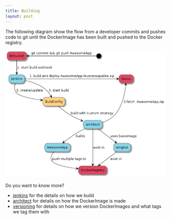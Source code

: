 ```yaml
---
title: Building
layout: post
---
```


The following diagram show the flow from a developer commits and pushes code to git until the DockerImage has been built and pushed to the Docker registry.


![Building](build.png)

Do you want to know more?
 * [jenkins](jenkins) for the details on how we build
 * [architect](architect)  for details on how the DockerImage is made
 * [versioning](versioning) for details on how we version DockerImages and what tags we tag them with
